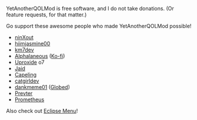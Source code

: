 YetAnotherQOLMod is free software, and I do not take donations. (Or feature requests, for that matter.)

Go support these awesome people who made YetAnotherQOLMod possible!

- [ninXout](https://github.com/ninXout)
- [hiimjasmine00](https://github.com/hiimjasmine00)
- [km7dev](https://github.com/Kingminer7)
- [Alphalaneous](https://github.com/Alphalaneous) ([Ko-fi](https://ko-fi.com/Alphalaneous))
- [Uproxide](https://github.com/Uproxide) <co>o7</c>
- [Jaid](https://bsky.app/profile/itsjaid.bsky.social)
- [Capeling](https://github.com/Capeling)
- [catgirldev](https://github.com/AnhNguyenlost13)
- [dankmeme01](https://github.com/dankmeme01) ([Globed](https://globed.dev/))
- [Prevter](https://github.com/Prevter)
- [Prometheus](https://github.com/Prometheus-03)

Also check out [Eclipse Menu](https://eclipse.menu)!
